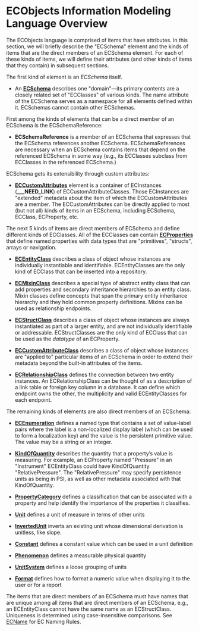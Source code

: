 # ECObjects Information Modeling Language Overview

The ECObjects language is comprised of items that have attributes. In this section, we will briefly describe the "ECSchema" element and the kinds of items that are the direct members of an ECSchema element. For each of these kinds of items, we will define their attributes (and other kinds of items that they contain) in subsequent sections.

The first kind of element is an *ECSchema* itself.

- An **[ECSchema](./ec-schema.md)** describes one "domain"—its primary contents are a closely related set of "ECClasses" of various kinds. The name attribute of the ECSchema serves as a namespace for all elements defined within it. ECSchemas cannot contain other ECSchemas.

First among the kinds of elements that can be a direct member of an ECSchema is the ECSchemaReference:

- **ECSchemaReference** is a member of an ECSchema that expresses that the ECSchema references another ECSchema. ECSchemaReferences are necessary when an ECSchema contains items that depend on the referenced ECSchema in some way (e.g., its ECClasses subclass from ECClasses in the referenced ECSchema.)

ECSchema gets its extensibility through custom attributes:

- **[ECCustomAttributes](./ec-custom-attributes.md)** element is a container of ECInstances (**___NEED_LINK**) of ECCustomAttributeClasses. Those ECInstances are "extended" metadata about the item of which the ECCustomAttributes are a member. The ECCustomAttributes can be directly applied to most (but not all) kinds of items in an ECSchema, including ECSchema, ECClass, ECProperty, etc.

The next 5 kinds of items are direct members of ECSchema and define different kinds of ECClasses. All of the ECClasses can contain **[ECProperties](./ec-property.md)** that define named properties with data types that are "primitives", "structs", arrays or navigation.

- **[ECEntityClass](./ec-entity-class.md)** describes a class of object whose instances are individually instantiable and identifiable. ECEntityClasses are the only kind of ECClass that can be inserted into a repository.

- **[ECMixinClass](./ec-mixin-class.md)** describes a special type of abstract entity class that can add properties and secondary inheritance hierarchies to an entity class. Mixin classes define concepts that span the primary entity inheritance hierarchy and they hold common property definitions. Mixins can be used as relationship endpoints.

- **[ECStructClass](./ec-struct-class.md)** describes a class of object whose instances are always instantiated as part of a larger entity, and are not individually identifiable or addressable. ECStructClasses are the only kind of ECClass that can be used as the *datatype* of an ECProperty.

- **[ECCustomAttributeClass](./ec-custom-attribute-class.md)** describes a class of object whose instances are "applied to" particular items of an ECSchema in order to extend their metadata beyond the built-in attributes of the items.

- **[ECRelationshipClass](./ec-relationship-class.md)** defines the connection between two entity instances. An ECRelationshipClass can be thought of as a description of a link table or foreign key column in a database. It can define which endpoint owns the other, the multiplicity and valid ECEntityClasses for each endpoint.

The remaining kinds of elements are also direct members of an ECSchema:

- **[ECEnumeration](./ec-enumeration.md)** defines a named type that contains a set of value-label pairs where the label is a non-localized display label (which can be used to form a localization key) and the value is the persistent primitive value. The value may be a string or an integer.

- **[KindOfQuantity](./kindofQuantity.md)** describes the quantity that a property’s value is measuring. For example, an ECProperty named "Pressure" in an "Instrument" ECEntityClass could have KindOfQuantity "RelativePressure". The "RelativePressure" may specify persistence units as being in PSI, as well as other metadata associated with that KindOfQuantity.

- **[PropertyCategory](./property-category.md)** defines a classification that can be associated with a property and help identify the importance of the properties it classifies.

- **[Unit](./ec-unit.md)** defines a unit of measure in terms of other units

- **[InvertedUnit](./ec-unit.md#InvertedUnit)** inverts an existing unit whose dimensional derivation is unitless, like slope.

- **[Constant](./ec-constant.md)** defines a constant value which can be used in a unit definition

- **[Phenomenon](./ec-phenomenon.md)** defines a measurable physical quantity

- **[UnitSystem](./ec-unitsystem.md)** defines a loose grouping of units

- **[Format](./ec-format.md)** defines how to format a numeric value when displaying it to the user or for a report

The items that are direct members of an ECSchema must have names that are unique among all items that are direct members of an ECSchema, e.g., an ECEntityClass cannot have the same name as an ECStructClass. Uniqueness is determined using case-insensitive comparisons. See [ECName](ec-name.md) for EC Naming Rules.